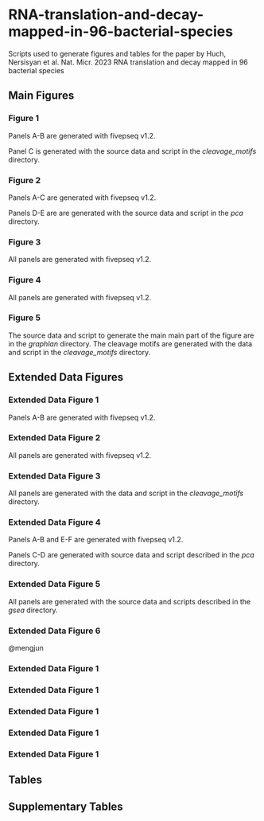# RNA-translation-and-decay-mapped-in-96-bacterial-species
Scripts used to generate figures and tables for the paper by Huch, Nersisyan et al. Nat. Micr. 2023 RNA  translation and decay mapped in 96 bacterial species

## Main Figures
### Figure 1

Panels A-B are generated with fivepseq v1.2. 

Panel C is generated with the source data and script in the *cleavage_motifs* directory. 

### Figure 2

Panels A-C are generated with fivepseq v1.2. 

Panels D-E are are generated with the source data and script in the *pca* directory.

### Figure 3

All panels are generated with fivepseq v1.2. 

### Figure 4 

All panels are generated with fivepseq v1.2. 

### Figure 5
The source data and script to generate the main main part of the figure are in the *graphlan* directory. The cleavage motifs are generated with the data and script in the *cleavage_motifs* directory.

## Extended Data Figures

### Extended Data Figure 1

Panels A-B are generated with fivepseq v1.2. 

### Extended Data Figure 2

All panels are generated with fivepseq v1.2. 

### Extended Data Figure 3

All panels are generated with the data and script in the *cleavage_motifs* directory.

### Extended Data Figure 4

Panels A-B and E-F are generated with fivepseq v1.2. 

Panels C-D are generated with source data and script described in the *pca* directory.

### Extended Data Figure 5

All panels are generated with the source data and scripts described in the *gsea* directory.

### Extended Data Figure 6

@mengjun

### Extended Data Figure 1
### Extended Data Figure 1
### Extended Data Figure 1
### Extended Data Figure 1
### Extended Data Figure 1
## Tables
## Supplementary Tables
